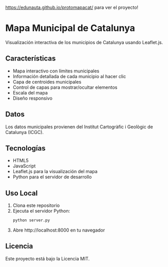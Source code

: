https://edunauta.github.io/protomapacat/  para ver el proyecto!

# Mapa Municipal de Catalunya

Visualización interactiva de los municipios de Catalunya usando Leaflet.js.

## Características

- Mapa interactivo con límites municipales
- Información detallada de cada municipio al hacer clic
- Capa de centroides municipales
- Control de capas para mostrar/ocultar elementos
- Escala del mapa
- Diseño responsivo

## Datos

Los datos municipales provienen del Institut Cartogràfic i Geològic de Catalunya (ICGC).

## Tecnologías

- HTML5
- JavaScript
- Leaflet.js para la visualización del mapa
- Python para el servidor de desarrollo

## Uso Local

1. Clona este repositorio
2. Ejecuta el servidor Python:
   ```bash
   python server.py
   ```
3. Abre http://localhost:8000 en tu navegador

## Licencia

Este proyecto está bajo la Licencia MIT. 